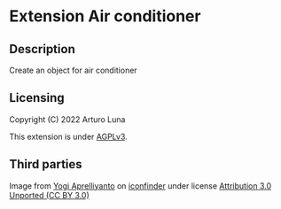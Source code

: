 # Extension Air conditioner

## Description

Create an object for air conditioner 

## Licensing

Copyright (C) 2022 Arturo Luna

This extension is under [AGPLv3](https://en.wikipedia.org/wiki/GNU_Affero_General_Public_License).

## Third parties

Image from  [Yogi Aprelliyanto](https://www.iconfinder.com/yogiaprelliyanto) on [iconfinder](https://www.iconfinder.com/) under license [Attribution 3.0 Unported (CC BY 3.0)](https://creativecommons.org/licenses/by/3.0/)
